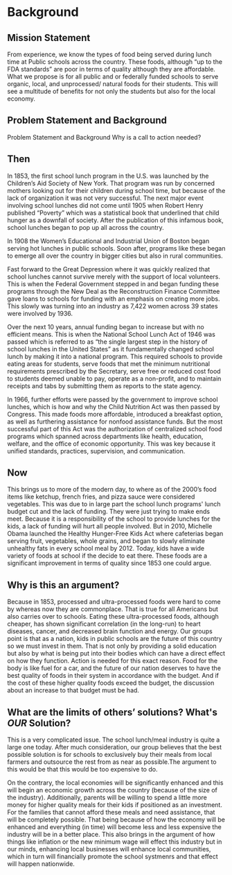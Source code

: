 # Background 

## Mission Statement
From experience, we know the types of food being served during lunch time at Public schools across the country. These foods, although “up to the FDA standards” are poor in terms of quality although they are affordable. What we propose is for all public and or federally funded schools to serve organic, local, and unprocessed/ natural foods for their students. This will see a multitude of benefits for not only the students but also for the local economy.

## Problem Statement and Background
  Problem Statement and Background
Why is a call to action needed? 

## Then
In 1853, the first school lunch program in the U.S. was launched by the Children’s Aid Society of New York. That program was run by concerned mothers looking out for their children during school time, but because of the lack of organization it was not very successful. The next major event involving school lunches did not come until 1905 when Robert Henry published “Poverty” which was a statistical book that underlined that child hunger as a downfall of society. After the publication of this infamous book, school lunches began to pop up all across the country. 

In 1908 the Women’s Educational and Industrial Union of Boston began serving hot lunches in public schools. Soon after, programs like these began to emerge all over the country in bigger cities but also in rural communities.

Fast forward to the Great Depression where it was quickly realized that school lunches cannot survive merely with the support of local volunteers. This is when the Federal Government stepped in and began funding these programs through the New Deal as the Reconstruction Finance Committee gave loans to schools for funding with an emphasis on creating more jobs. This slowly was turning into an industry as 7,422 women across 39 states were involved by 1936. 

Over the next 10 years, annual funding began to increase but with no efficient means. This is when the National School Lunch Act of 1946 was passed which is referred to as “the single largest step in the history of school lunches in the United States” as it fundamentally changed school lunch by making it into a national program. This required schools to provide eating areas for students, serve foods that met the minimum nutritional requirements prescribed by the Secretary, serve free or reduced cost food to students deemed unable to pay, operate as a non-profit, and to maintain receipts and tabs by submitting them as reports to the state agency.

In 1966, further efforts were passed by the government to improve school lunches, which is how and why the Child Nutrition Act was then passed by Congress. This made foods more affordable, introduced a breakfast option, as well as furthering assistance for nonfood assistance funds. But the most successful part of this Act was the authorization of centralized school food programs which spanned across departments like health, education, welfare, and the office of economic opportunity. This was key because it unified standards, practices, supervision, and communication.

## Now
This brings us to more of the modern day, to where as of the 2000’s food items like ketchup, french fries, and pizza sauce were considered vegetables. This was due to in large part the school lunch programs' lunch budget cut and the lack of funding. They were just trying to make ends meet. Because it is a responsibility of the school to provide lunches for the kids, a lack of funding will hurt all people involved. But in 2010, Michelle Obama launched the Healthy Hunger-Free Kids Act where cafeterias began serving fruit, vegetables, whole grains, and began to slowly eliminate unhealthy fats in every school meal by 2012. Today, kids have a wide variety of foods at school if the decide to eat there. These foods are a significant improvement in terms of quality since 1853 one could argue.

## Why is this an argument? 
Because in 1853, processed and ultra-processed foods were hard to come by whereas now they are commonplace. That is true for all Americans but also carries over to schools. Eating these ultra-processed foods, although cheaper, has shown significant correlation (in the long-run) to heart diseases, cancer, and decreased brain function and energy. Our groups point is that as a nation, kids in public schools are the future of this country so we must invest in them. That is not only by providing a solid education but also by what is being put into their bodies which can have a direct effect on how they function. Action is needed for this exact reason. Food for the body is like fuel for a car, and the future of our nation deserves to have the best quality of foods in their system in accordance with the budget. And if the cost of these higher quality foods exceed the budget, the discussion about an increase to that budget must be had.


## What are the limits of others’ solutions? What's _OUR_ Solution?

 This is a very complicated issue. The school lunch/meal industry is quite a large one today. After much consideration, our group believes that the best possible solution is for schools to exclusively buy their meals from local farmers and outsource the rest from as near as possible.The argument to this would be that this would be too expensive to do. 

On the contrary, the local economies will be significantly enhanced and this will begin an economic growth across the country (because of the size of the industry). Additionally, parents will be willing to spend a little more money for higher quality meals for their kids if positioned as an investment. For the families that cannot afford these meals and need assistance, that will be completely possible. That being because of how the economy will be enhanced and everything (in time) will become less and less expensive the industry will be in a better place. This also brings in the argument of how things like inflation or the new minimum wage will effect this industry but in our minds, enhancing local businesses will enhance local communities, which in turn will financially promote the school systmenrs and that effect will happen nationwide.
